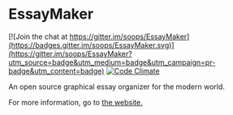 # EssayMaker

[![Join the chat at https://gitter.im/soops/EssayMaker](https://badges.gitter.im/soops/EssayMaker.svg)](https://gitter.im/soops/EssayMaker?utm_source=badge&utm_medium=badge&utm_campaign=pr-badge&utm_content=badge)
[![Code Climate](https://codeclimate.com/github/soops/EssayMaker/badges/gpa.svg)](https://codeclimate.com/github/soops/EssayMaker)

An open source graphical essay organizer for the modern world.

For more information, go to [the website.](http://getessaymaker.com)
